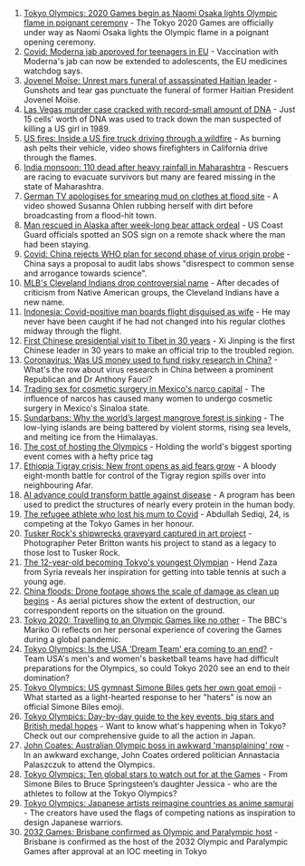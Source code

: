 1. [Tokyo Olympics: 2020 Games begin as Naomi Osaka lights Olympic flame in poignant ceremony](https://www.bbc.co.uk/sport/olympics/57929293) - The Tokyo 2020 Games are officially under way as Naomi Osaka lights the Olympic flame in a poignant opening ceremony.
2. [Covid: Moderna jab approved for teenagers in EU](https://www.bbc.co.uk/news/world-europe-57947183) - Vaccination with Moderna's jab can now be extended to adolescents, the EU medicines watchdog says.
3. [Jovenel Moïse: Unrest mars funeral of assassinated Haitian leader](https://www.bbc.co.uk/news/world-latin-america-57915760) - Gunshots and tear gas punctuate the funeral of former Haitian President Jovenel Moïse.
4. [Las Vegas murder case cracked with record-small amount of DNA](https://www.bbc.co.uk/news/world-us-canada-57947785) - Just 15 cells' worth of DNA was used to track down the man suspected of killing a US girl in 1989.
5. [US fires: Inside a US fire truck driving through a wildfire](https://www.bbc.co.uk/news/world-us-canada-57943338) - As burning ash pelts their vehicle, video shows firefighters in California drive through the flames.
6. [India monsoon: 110 dead after heavy rainfall in Maharashtra](https://www.bbc.co.uk/news/world-asia-india-57938839) - Rescuers are racing to evacuate survivors but many are feared missing in the state of Maharashtra.
7. [German TV apologises for smearing mud on clothes at flood site](https://www.bbc.co.uk/news/world-europe-57946430) - A video showed Susanna Ohlen rubbing herself with dirt before broadcasting from a flood-hit town.
8. [Man rescued in Alaska after week-long bear attack ordeal](https://www.bbc.co.uk/news/world-us-canada-57939501) - US Coast Guard officials spotted an SOS sign on a remote shack where the man had been staying.
9. [Covid: China rejects WHO plan for second phase of virus origin probe](https://www.bbc.co.uk/news/world-asia-china-57926368) - China says a proposal to audit labs shows "disrespect to common sense and arrogance towards science".
10. [MLB's Cleveland Indians drop controversial name](https://www.bbc.co.uk/news/world-us-canada-57946842) - After decades of criticism from Native American groups, the Cleveland Indians have a new name.
11. [Indonesia: Covid-positive man boards flight disguised as wife](https://www.bbc.co.uk/news/world-asia-57938542) - He may never have been caught if he had not changed into his regular clothes midway through the flight.
12. [First Chinese presidential visit to Tibet in 30 years](https://www.bbc.co.uk/news/world-asia-china-57941893) - Xi Jinping is the first Chinese leader in 30 years to make an official trip to the troubled region.
13. [Coronavirus: Was US money used to fund risky research in China?](https://www.bbc.co.uk/news/57932699) - What's the row about virus research in China between a prominent Republican and Dr Anthony Fauci?
14. [Trading sex for cosmetic surgery in Mexico's narco capital](https://www.bbc.co.uk/news/stories-57932216) - The influence of narcos has caused many women to undergo cosmetic surgery in Mexico's Sinaloa state.
15. [Sundarbans: Why the world’s largest mangrove forest is sinking](https://www.bbc.co.uk/news/world-asia-india-57929463) - The low-lying islands are being battered by violent storms, rising sea levels, and melting ice from the Himalayas.
16. [The cost of hosting the Olympics](https://www.bbc.co.uk/news/57919584) - Holding the world's biggest sporting event comes with a hefty price tag
17. [Ethiopia Tigray crisis: New front opens as aid fears grow](https://www.bbc.co.uk/news/world-africa-57926832) - A bloody eight-month battle for control of the Tigray region spills over into neighbouring Afar.
18. [AI advance could transform battle against disease](https://www.bbc.co.uk/news/science-environment-57929095) - A program has been used to predict the structures of nearly every protein in the human body.
19. [The refugee athlete who lost his mum to Covid](https://www.bbc.co.uk/news/world-57937673) - Abdullah Sediqi, 24, is competing at the Tokyo Games in her honour.
20. [Tusker Rock's shipwrecks graveyard captured in art project](https://www.bbc.co.uk/news/uk-wales-57918489) - Photographer Peter Britton wants his project to stand as a legacy to those lost to Tusker Rock.
21. [The 12-year-old becoming Tokyo's youngest Olympian](https://www.bbc.co.uk/news/world-middle-east-57925985) - Hend Zaza from Syria reveals her inspiration for getting into table tennis at such a young age.
22. [China floods: Drone footage shows the scale of damage as clean up begins](https://www.bbc.co.uk/news/world-asia-china-57926019) - As aerial pictures show the extent of destruction, our correspondent reports on the situation on the ground.
23. [Tokyo 2020: Travelling to an Olympic Games like no other](https://www.bbc.co.uk/news/world-asia-57913517) - The BBC's Mariko Oi reflects on her personal experience of covering the Games during a global pandemic.
24. [Tokyo Olympics: Is the USA 'Dream Team' era coming to an end?](https://www.bbc.co.uk/sport/olympics/57895457) - Team USA's men's and women's basketball teams have had difficult preparations for the Olympics, so could Tokyo 2020 see an end to their domination?
25. [Tokyo Olympics: US gymnast Simone Biles gets her own goat emoji](https://www.bbc.co.uk/sport/olympics/57927175) - What started as a light-hearted response to her "haters" is now an official Simone Biles emoji.
26. [Tokyo Olympics: Day-by-day guide to the key events, big stars and British medal hopes](https://www.bbc.co.uk/sport/olympics/57778808) - Want to know what's happening when in Tokyo? Check out our comprehensive guide to all the action in Japan.
27. [John Coates: Australian Olympic boss in awkward 'mansplaining' row](https://www.bbc.co.uk/news/world-australia-57924986) - In an awkward exchange, John Coates ordered politician Annastacia Palaszczuk to attend the Olympics.
28. [Tokyo Olympics: Ten global stars to watch out for at the Games](https://www.bbc.co.uk/sport/olympics/57836107) - From Simone Biles to Bruce Springsteen’s daughter Jessica - who are the athletes to follow at the Tokyo Olympics?
29. [Tokyo Olympics: Japanese artists reimagine countries as anime samurai](https://www.bbc.co.uk/news/world-asia-57911348) - The creators have used the flags of competing nations as inspiration to design Japanese warriors.
30. [2032 Games: Brisbane confirmed as Olympic and Paralympic host](https://www.bbc.co.uk/sport/olympics/57912026) - Brisbane is confirmed as the host of the 2032 Olympic and Paralympic Games after approval at an IOC meeting in Tokyo
